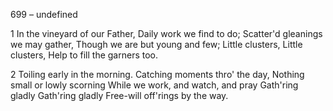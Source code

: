699 – undefined


1
In the vineyard of our Father, 
Daily work we find to do;
Scatter'd gleanings we may gather,
Though we are but young and few;
Little clusters, Little clusters,
Help to fill the garners too.

2
Toiling early in the morning.
Catching moments thro' the day,
Nothing small or lowly scorning
While we work, and watch, and pray
Gath'ring gladly  Gath'ring gladly
Free-will off'rings by the way.
